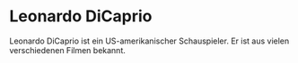# Leonardo DiCaprio

Leonardo DiCaprio ist ein US-amerikanischer Schauspieler. Er ist aus vielen verschiedenen Filmen bekannt.  